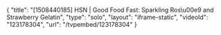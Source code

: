 {
    "title": "[1508440185] HSN | Good Food Fast: Sparkling Ros\u00e9 and Strawberry Gelatin",
    "type": "solo",
    "layout": "iframe-static",
    "videoId": "123178304",
    "url": "\/tvpembed\/123178304"
}